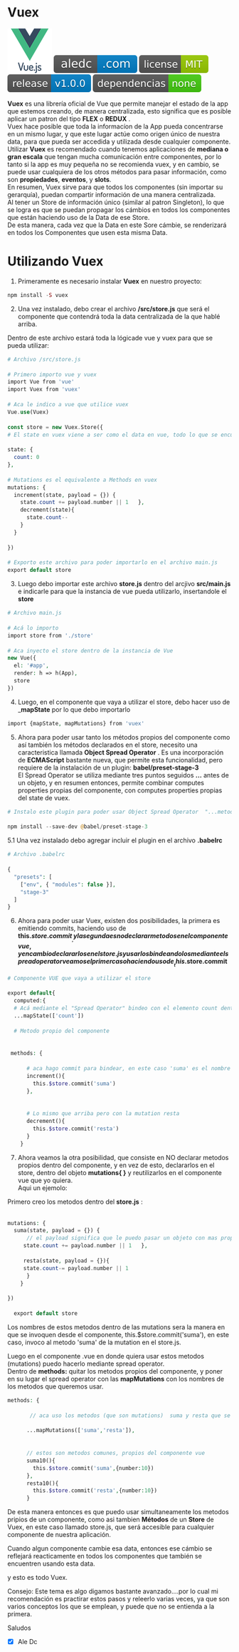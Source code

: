 # Vuex
![vueJS](https://raw.githubusercontent.com/aledc7/vuejs/master/vuelogo.png)
[![aledc.com](https://github.com/aledc7/Scrum-Certification/blob/master/recursos/aledc.com.svg)](https://aledc.com)
[![License](https://github.com/aledc7/Scrum-Certification/blob/master/recursos/mit-license.svg)](https://aledc.com)
[![GitHub release](https://github.com/aledc7/Scrum-Certification/blob/master/recursos/release.svg)](https://aledc.com)
[![Dependencies](https://github.com/aledc7/Scrum-Certification/blob/master/recursos/dependencias-none.svg)](https://aledc.com)


__Vuex__ es una librería oficial de Vue que permite manejar el estado de la app que estemos creando, de manera centralizada, esto significa que es posible aplicar un patron del tipo __FLEX__ o __REDUX__ .  
Vuex hace posible que toda la informacíon de la App pueda concentrarse en un mismo lugar, y que este lugar actúe como origen único de nuestra data, para que pueda ser accedida y utilizada desde cualquier componente.  
Utilizar __Vuex__ es recomendado cuando tenemos aplicaciones de __mediana o gran escala__ que tengan mucha comunicación entre componentes, por lo tanto si la app es muy pequeña no se recomienda vuex, y en cambio, se puede usar cualquiera de los otros métodos para pasar información, como son __propiedades__, __eventos__, y __slots__.   
En resumen, Vuex sirve para que todos los componentes (sin importar su gerarquía), puedan compartir información de una manera centralizada.  
Al tener un Store de información único (similar al patron Singleton), lo que se logra es que se puedan propagar los cámbios en todos los componentes que están haciendo uso de la Data de ese Store.  
De esta manera, cada vez que la Data en este Sore cámbie, se renderizará en todos los Componentes que usen esta misma Data.  

# Utilizando Vuex


1.  Primeramente es necesario instalar __Vuex__ en nuestro proyecto:
```php
npm install -S vuex
````

2. Una vez instalado, debo crear el archivo __/src/store.js__ que será el componente que contendrá toda la data centralizada de la que hablé arriba.  

Dentro de este archivo estará toda la lógicade vue y vuex para que se pueda utilizar:   

```php
# Archivo /src/store.js

# Primero importo vue y vuex
import Vue from 'vue'
import Vuex from 'vuex'

# Aca le indico a vue que utilice vuex
Vue.use(Vuex)

const store = new Vuex.Store({
# El state en vuex viene a ser como el data en vue, todo lo que se encuentre aca es lo que se va a poder compartir en todos los componentes

state: {
  count: 0
},

# Mutations es el equivalente a Methods en vuex
mutations: {
  increment(state, payload = {}) {
    state.count += payload.number || 1   },
    decrement(state){
      state.count--
    }
  }

})

# Exporto este archivo para poder importarlo en el archivo main.js
export default store
````

3. Luego debo importar este archivo __store.js__ dentro del arcjivo __src/main.js__  e indicarle para que la instancia de vue pueda utilizarlo, insertandole el __store__ 

```php
# Archivo main.js

# Acá lo importo
import store from './store'

# Aca inyecto el store dentro de la instancia de Vue
new Vue({
  el: '#app',
  render: h => h(App),
  store
})
````

4. Luego, en el componente que vaya a utilizar el store, debo hacer uso de ___mapState__ por lo que debo importarlo 

```php
import {mapState, mapMutations} from 'vuex'
````

5. Ahora para poder usar tanto los métodos propios del componente como así también los métodos declarados en el store, necesito una caracteristica llamada __Object Spread Operator__ . Es una incorporación  de __ECMAScript__ bastante nueva, que permite esta funcionalidad, pero requiere de la instalación de un plugin:  __babel/preset-stage-3__  
El Spread Operator se utiliza mediante tres puntos seguidos __...__ antes de un objeto, y en resumen entonces, permite combinar computes properties propias del componente, con computes properties propias del state de vuex.   

```php
# Instalo este plugin para poder usar Object Spread Operator  "...metodo     ...estado"

npm install --save-dev @babel/preset-stage-3
````

5.1 Una vez instalado debo agregar incluir el plugin en el archivo __.babelrc__
```php
# Archivo .babelrc

{
  "presets": [
    ["env", { "modules": false }],
    "stage-3"
  ]
}
````

6. Ahora para poder usar Vuex, existen dos posibilidades, la primera es emitiendo commits, haciendo uso de __this.$store.commit__ , y la segunda es no declarar metodos en el componente vue, y en cambio declararlos en el store.js y usarlos bindeandolos mediante el spread operator veamos el primer caso haciendo uso de __this.$store.commit__   



```php
# Componente VUE que vaya a utilizar el store

export default{
  computed:{
  # Acá mediante el "Spread Operator" bindeo con el elemento count dentro del archivo store.js 
  ...mapState(['count'])
  
  # Metodo propio del componente
  
      
 methods: {
 
      # aca hago commit para bindear, en este caso 'suma' es el nombre de la mutation que vive en en el archivo store.js
      increment(){
        this.$store.commit('suma')
      },
      
      
      # Lo mismo que arriba pero con la mutation resta
      decrement(){       
        this.$store.commit('resta')
      }
    }     
````

7. Ahora veamos la otra posibilidad, que consiste en NO declarar metodos propios dentro del componente, y en vez de esto, declararlos en el store, dentro del objeto __mutations{ }__ y reutilizarlos en el componente vue que yo quiera.   
 Aqui un ejemolo:   


Primero creo los metodos dentro del __store.js__ :
```php

mutations: {
  suma(state, payload = {}) {
      // el payload significa que le puedo pasar un objeto con mas propiedades ademas del state
     state.count += payload.number || 1   },
     
     resta(state, payload = {}){
     state.count-= payload.number || 1
      }
    }

})

  export default store  
````

Los nombres de estos metodos dentro de las mutations sera la manera en que se invoquen desde el componente, this.$store.commit('suma'), en este caso, invoco al metodo 'suma' de la mutation en el store.js.    


Luego en el componente .vue en donde quiera usar estos metodos (mutations) puedo hacerlo mediante spread operator.  
Dentro de __methods:__  quitar los metodos propios del componente, y poner en su lugar el spread operator con las __mapMutations__ con los nombres de los metodos que queremos usar.

```php
methods: {

       // aca uso los metodos (que son mutations)  suma y resta que se encuentran en el archivo store.js
       
      ...mapMutations(['suma','resta']),
      
      
      // estos son metodos comunes, propios del componente vue
      suma10(){
        this.$store.commit('suma',{number:10})
      },
      resta10(){
        this.$store.commit('resta',{number:10})
      }
````



De esta manera entonces es que puedo usar simultaneamente los metodos pripios de un componente, como asi tambien __Métodos__ de un __Store__ de Vuex, en este caso llamado store.js,  que será accesible para cualquier componente de nuestra aplicación.

Cuando algun componente cambie esa data, entonces ese cámbio se reflejará reacticamente en todos los componentes que también se encuentren usando esta data.


y esto es todo Vuex.


Consejo:  Este tema es algo digamos bastante avanzado....por lo cual mi recomendación es practirar estos pasos y releerlo varias veces, ya que son varios conceptos los que se emplean, y puede que no se entienda a la primera.


Saludos

- [x] Ale Dc








